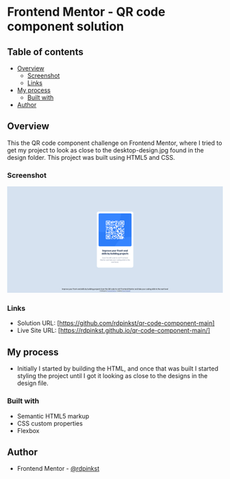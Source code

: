 # Frontend Mentor - QR code component solution

## Table of contents

- [Overview](#overview)
  - [Screenshot](#screenshot)
  - [Links](#links)
- [My process](#my-process)
  - [Built with](#built-with)
- [Author](#author)


## Overview
This the QR code component challenge on Frontend Mentor, where I tried to get my project to look as close to the desktop-design.jpg found in the design folder.  This project was built using HTML5 and CSS.    

### Screenshot
![](./images/Screenshot%202023-02-15%20at%2017-54-16%20Frontend%20Mentor%20QR%20code%20component.png)

### Links

- Solution URL: [https://github.com/rdpinkst/qr-code-component-main]
- Live Site URL:  [https://rdpinkst.github.io/qr-code-component-main/]

## My process
- Initially I started by building the HTML, and once that was built I started styling the project until I got it looking as close to the designs in the design file.

### Built with

- Semantic HTML5 markup
- CSS custom properties
- Flexbox

## Author

- Frontend Mentor - [@rdpinkst](https://www.frontendmentor.io/profile/rdpinkst)




